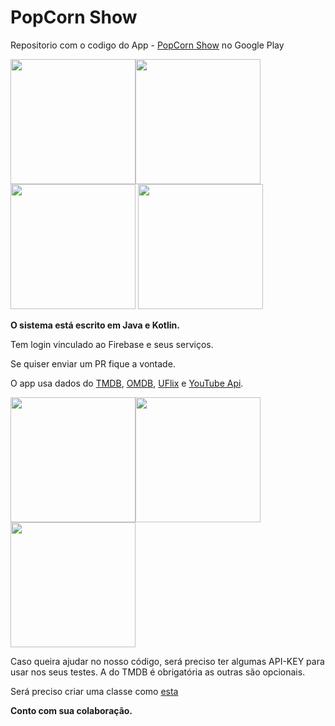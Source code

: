 # PopCorn Show


<p>Repositorio com o codigo do App - <a href="https://play.google.com/store/apps/details?id=br.com.icaro.filme">PopCorn Show</a>
 no Google Play
 
<img src="https://firebasestorage.googleapis.com/v0/b/livro-android-1327.appspot.com/o/Screenshot_2018-07-17-21-54-36-378_br.com.icaro.filme.png?alt=media&token=82657a67-a573-43ad-9c95-6b61fcb75a19" width="200"><img src="https://firebasestorage.googleapis.com/v0/b/livro-android-1327.appspot.com/o/Screenshot_2018-07-17-21-54-57-419_br.com.icaro.filme.png?alt=media&token=d2803155-eed6-4421-89b6-da9a32736dd4" width="200"><img src="https://firebasestorage.googleapis.com/v0/b/livro-android-1327.appspot.com/o/Screenshot_2018-07-17-21-57-57-628_br.com.icaro.filme.png?alt=media&token=c68e1f34-6791-475e-8d0f-1bff756d7e1c" width="200">
<img src="https://firebasestorage.googleapis.com/v0/b/livro-android-1327.appspot.com/o/Screenshot_2018-07-17-21-58-17-706_br.com.icaro.filme.png?alt=media&token=8c678089-197b-496b-ab77-4436b4554ffb" width="200">

<b>O sistema está escrito em Java e Kotlin.</b>

Tem login vinculado ao Firebase e seus serviços.

Se quiser enviar um PR fique a vontade.

O app usa dados do <a href="https://www.themoviedb.org">TMDB</a>, <a href="http://www.omdbapi.com/">OMDB</a>, <a href="https://market.mashape.com/codixor/uflixit">UFlix</a> e <a href="https://developers.google.com/youtube/v3/">YouTube Api</a>.

<img src="https://firebasestorage.googleapis.com/v0/b/livro-android-1327.appspot.com/o/Screenshot_2018-07-17-21-56-05-314_br.com.icaro.filme.png?alt=media&token=5fe07ffb-27bc-4277-b62d-8b9bc0d06e5e" width="200"><img src="https://firebasestorage.googleapis.com/v0/b/livro-android-1327.appspot.com/o/Screenshot_2018-07-17-21-56-29-516_br.com.icaro.filme.png?alt=media&token=75dcaee0-9677-43b8-a80e-39d005bebe40" width="200"><img src="https://firebasestorage.googleapis.com/v0/b/livro-android-1327.appspot.com/o/Screenshot_2018-07-17-21-58-17-706_br.com.icaro.filme.png?alt=media&token=8c678089-197b-496b-ab77-4436b4554ffb" width="200">


Caso queira ajudar no nosso código, será preciso ter algumas API-KEY para usar nos seus testes. A do TMDB é obrigatória as outras são opcionais.

Será preciso criar uma classe como <a href="https://gist.github.com/icaronunes/d026f332f146ae87583abfef2be7b89d">esta<a/>

<b>Conto com sua colaboração.</b>

